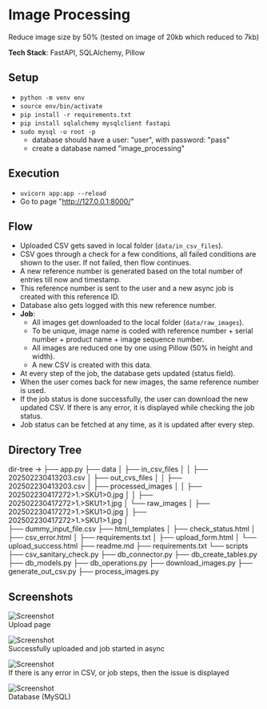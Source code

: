 # Image Processing

Reduce image size by 50% (tested on image of 20kb which reduced to 7kb)

**Tech Stack**: FastAPI, SQLAlchemy, Pillow

## Setup

- `python -m venv env`
- `source env/bin/activate`
- `pip install -r requirements.txt`
- `pip install sqlalchemy mysqlclient fastapi`
- `sudo mysql -u root -p`
    - database should have a user: "user", with password: "pass"
    - create a database named "image_processing"

## Execution

- `uvicorn app:app --reload`
- Go to page "http://127.0.0.1:8000/"

## Flow

- Uploaded CSV gets saved in local folder (`data/in_csv_files`).
- CSV goes through a check for a few conditions, all failed conditions are shown to the user. If not failed, then flow continues.
- A new reference number is generated based on the total number of entries till now and timestamp.
- This reference number is sent to the user and a new async job is created with this reference ID.
- Database also gets logged with this new reference number.
- **Job**:
    - All images get downloaded to the local folder (`data/raw_images`).
    - To be unique, image name is coded with reference number + serial number + product name + image sequence number.
    - All images are reduced one by one using Pillow (50% in height and width).
    - A new CSV is created with this data.
- At every step of the job, the database gets updated (status field).
- When the user comes back for new images, the same reference number is used.
- If the job status is done successfully, the user can download the new updated CSV. If there is any error, it is displayed while checking the job status.
- Job status can be fetched at any time, as it is updated after every step.

## Directory Tree

dir-tree ->
	├── app.py
	├── data
	│             ├── in_csv_files
	│             │             ├── 202502230413203.csv
	│             ├── out_cvs_files
	│             │             ├── 202502230413203.csv
	│             ├── processed_images
	│             │             ├── 202502230417272>1.>SKU1>0.jpg
	│             │             ├── 202502230417272>1.>SKU1>1.jpg
	│             └── raw_images
	│                 ├── 202502230417272>1.>SKU1>0.jpg
	│                 ├── 202502230417272>1.>SKU1>1.jpg
	│                 
	├── dummy_input_file.csv
	├── html_templates
	│             ├── check_status.html
	│             ├── csv_error.html
	│             ├── requirements.txt
	│             ├── upload_form.html
	│             └── upload_success.html
	├── readme.md
	├── requirements.txt
	└── scripts
	    ├── csv_sanitary_check.py
	    ├── db_connector.py
	    ├── db_create_tables.py
	    ├── db_models.py
	    ├── db_operations.py
	    ├── download_images.py
	    ├── generate_out_csv.py
	    ├── process_images.py

## Screenshots

![Screenshot](screenshot/1.jpg)  
Upload page  

![Screenshot](screenshot/2.jpg)  
Successfully uploaded and job started in async  

![Screenshot](screenshot/3.jpg)  
If there is any error in CSV, or job steps, then the issue is displayed  

![Screenshot](screenshot/4.jpg)  
Database (MySQL)